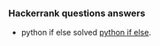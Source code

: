 ### Hackerrank questions answers
- python if else solved [python if else](https://www.hackerrank.com/challenges/py-if-else/problem?isFullScreen=true&h_r=next-challenge&h_v=zen).
